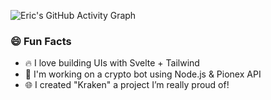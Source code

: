 ![Eric's GitHub Activity Graph](https://github-readme-activity-graph.vercel.app/graph?username=ericemdev&theme=dracula)

### 😄 Fun Facts
- 🔥 I love building UIs with Svelte + Tailwind
- 🤖 I'm working on a crypto bot using Node.js & Pionex API
- 🌐 I created "Kraken" a project I’m really proud of!
